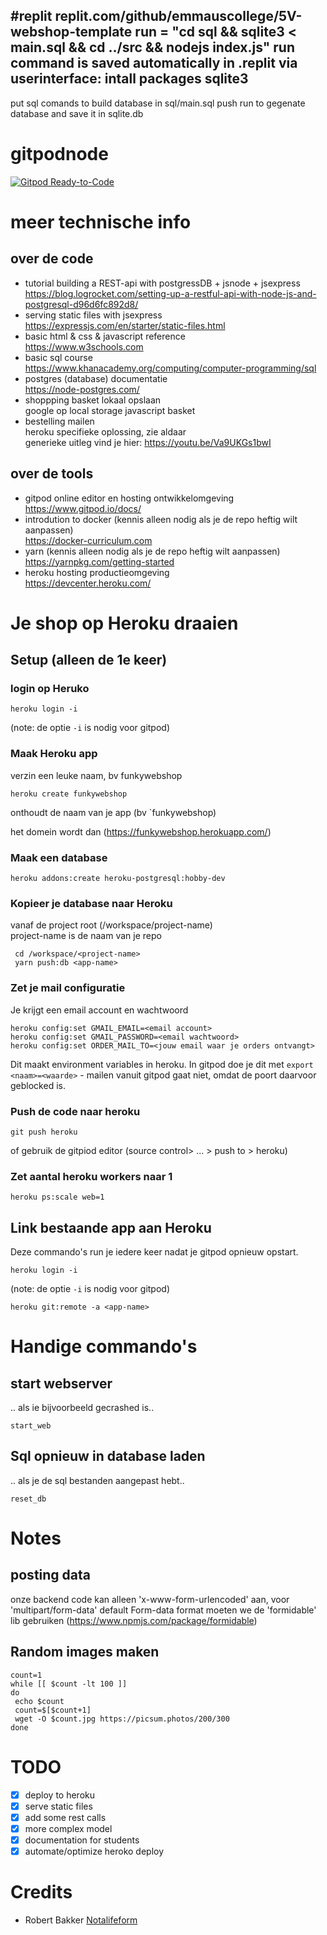 #replit
replit.com/github/emmauscollege/5V-webshop-template
run = "cd sql && sqlite3 < main.sql && cd ../src && nodejs index.js"
run command is saved automatically in .replit
via userinterface: intall packages sqlite3
--
put sql comands to build database in sql/main.sql
push run to gegenate database and save it in sqlite.db





# gitpodnode

[![Gitpod Ready-to-Code](https://img.shields.io/badge/Gitpod-ready--to--code-blue?logo=gitpod)](https://gitpod.io/#https://github.com/Notalifeform/gitpodnode)

# meer technische info 
## over de code
* tutorial building a REST-api with postgressDB + jsnode + jsexpress\
https://blog.logrocket.com/setting-up-a-restful-api-with-node-js-and-postgresql-d96d6fc892d8/
* serving static files with jsexpress\
https://expressjs.com/en/starter/static-files.html
* basic html & css & javascript reference\
https://www.w3schools.com
* basic sql course\
https://www.khanacademy.org/computing/computer-programming/sql
* postgres (database) documentatie\
https://node-postgres.com/
* shoppping basket lokaal opslaan\
google op local storage javascript basket
* bestelling mailen\
heroku specifieke oplossing, zie aldaar\
generieke uitleg vind je hier: https://youtu.be/Va9UKGs1bwI


## over de tools
* gitpod online editor en hosting ontwikkelomgeving\
https://www.gitpod.io/docs/
* introdution to docker (kennis alleen nodig als je de repo heftig wilt aanpassen)\
https://docker-curriculum.com
* yarn (kennis alleen nodig als je de repo heftig wilt aanpassen)\
https://yarnpkg.com/getting-started
* heroku hosting productieomgeving\
https://devcenter.heroku.com/



# Je shop op Heroku draaien

## Setup (alleen de 1e keer)

### login op Heruko

```
heroku login -i
```

(note: de optie `-i` is nodig voor gitpod) 

### Maak Heroku app

verzin een leuke naam, bv funkywebshop

```
heroku create funkywebshop
```

onthoudt de naam van je app (bv `funkywebshop)

het domein wordt dan (https://funkywebshop.herokuapp.com/)

### Maak een database

```
heroku addons:create heroku-postgresql:hobby-dev
```

### Kopieer je database naar Heroku

vanaf de project root (/workspace/project-name)\
project-name is de naam van je repo

```
 cd /workspace/<project-name>
 yarn push:db <app-name>
```

### Zet je mail configuratie

Je krijgt een email account en wachtwoord 

```
heroku config:set GMAIL_EMAIL=<email account>
heroku config:set GMAIL_PASSWORD=<email wachtwoord>
heroku config:set ORDER_MAIL_TO=<jouw email waar je orders ontvangt>
```

Dit maakt environment variables in heroku. In gitpod doe je dit met `export  <naam>=<waarde>`  - mailen vanuit gitpod gaat niet, omdat de poort daarvoor geblocked is. 



### Push de code naar heroku

```
git push heroku
```

 of gebruik de gitpiod editor (source control> ... > push to > heroku)

### Zet aantal heroku workers naar 1

```
heroku ps:scale web=1
```

## Link bestaande app aan Heroku
Deze commando's run je iedere keer nadat je gitpod opnieuw opstart.

```
heroku login -i
```

(note: de optie `-i` is nodig voor gitpod) 

```
heroku git:remote -a <app-name>
```

# Handige commando's

## start webserver 

.. als ie bijvoorbeeld gecrashed is..

```
start_web
```
## Sql opnieuw in database laden

.. als je de sql bestanden aangepast hebt..

```
reset_db
```


# Notes

## posting data 

onze backend code kan alleen 'x-www-form-urlencoded' aan, voor 'multipart/form-data' default Form-data format moeten we de 'formidable' lib gebruiken 
(https://www.npmjs.com/package/formidable)


## Random images maken

```
count=1
while [[ $count -lt 100 ]]
do
 echo $count
 count=$[$count+1]
 wget -O $count.jpg https://picsum.photos/200/300
done
```


# TODO

- [X] deploy to heroku
- [X] serve static files
- [x] add some rest calls
- [x] more complex model
- [x] documentation for students
- [x] automate/optimize heroko deploy

# Credits

-  Robert Bakker [Notalifeform](https://www.gihub.com/Notalifeform)

